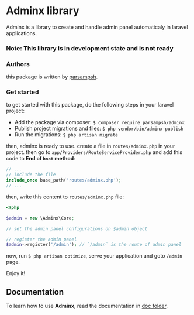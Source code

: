 # Adminx library
Adminx is a library to create and handle admin panel automaticaly in laravel applications.

### Note: This library is in development state and is not ready

### Authors
this package is written by [parsampsh](https://github.com/parsampsh).

### Get started
to get started with this package, do the following steps in your laravel project:

- Add the package via composer: `$ composer require parsampsh/adminx`
- Publish project migrations and files: `$ php vendor/bin/adminx-publish`
- Run the migrations: `$ php artisan migrate`

then, adminx is ready to use. create a file in `routes/adminx.php` in your project. then go to `app/Providers/RouteServiceProvider.php` and add this code to **End of `boot` method**:

```php
// ...
// include the file
include_once base_path('routes/adminx.php');
// ...
```

then, write this content to `routes/adminx.php` file:

```php
<?php

$admin = new \Adminx\Core;

// set the admin panel configurations on $admin object

// register the admin panel
$admin->register('/admin'); // `/admin` is the route of admin panel
```

now, run `$ php artisan optimize`, serve your application and goto `/admin` page.

Enjoy it!

## Documentation
To learn how to use **Adminx**, read the documentation in [doc folder](/doc).
